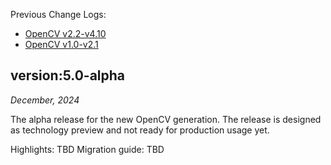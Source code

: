 Previous Change Logs:
* [OpenCV v2.2-v4.10](https://github.com/opencv/opencv/wiki/OpenCV-ChangeLog-v2.2%E2%80%90v4.10)
* [OpenCV v1.0-v2.1](https://github.com/opencv/opencv/wiki/OpenCV-Change-Logs-v1.0%E2%80%90v2.1)

version:5.0-alpha
--------------

*December, 2024*

The alpha release for the new OpenCV generation. The release is designed as technology preview and not ready for production usage yet.

Highlights: TBD
Migration guide: TBD

